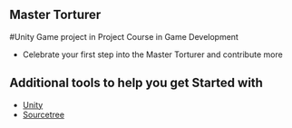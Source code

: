 ## Master Torturer
#Unity Game project in Project Course in Game Development


- Celebrate your first step into the Master Torturer and contribute more

## Additional tools to help you get Started with

* [Unity](https://unity.com/)
* [Sourcetree](https://www.sourcetreeapp.com/)

